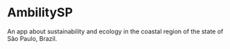 # AmbilitySP
An app about sustainability and ecology in the coastal region of the state of São Paulo, Brazil.

